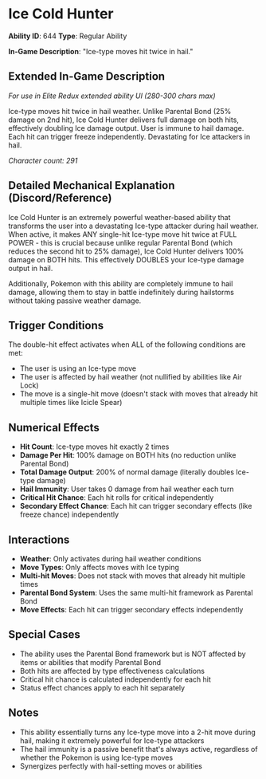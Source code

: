# Ice Cold Hunter

**Ability ID**: 644
**Type**: Regular Ability

**In-Game Description**: "Ice-type moves hit twice in hail."

## Extended In-Game Description
*For use in Elite Redux extended ability UI (280-300 chars max)*

Ice-type moves hit twice in hail weather. Unlike Parental Bond (25% damage on 2nd hit), Ice Cold Hunter delivers full damage on both hits, effectively doubling Ice damage output. User is immune to hail damage. Each hit can trigger freeze independently. Devastating for Ice attackers in hail.

*Character count: 291*

## Detailed Mechanical Explanation (Discord/Reference)

Ice Cold Hunter is an extremely powerful weather-based ability that transforms the user into a devastating Ice-type attacker during hail weather. When active, it makes ANY single-hit Ice-type move hit twice at FULL POWER - this is crucial because unlike regular Parental Bond (which reduces the second hit to 25% damage), Ice Cold Hunter delivers 100% damage on BOTH hits. This effectively DOUBLES your Ice-type damage output in hail.

Additionally, Pokemon with this ability are completely immune to hail damage, allowing them to stay in battle indefinitely during hailstorms without taking passive weather damage.

## Trigger Conditions

The double-hit effect activates when ALL of the following conditions are met:
- The user is using an Ice-type move
- The user is affected by hail weather (not nullified by abilities like Air Lock)
- The move is a single-hit move (doesn't stack with moves that already hit multiple times like Icicle Spear)

## Numerical Effects

- **Hit Count**: Ice-type moves hit exactly 2 times
- **Damage Per Hit**: 100% damage on BOTH hits (no reduction unlike Parental Bond)
- **Total Damage Output**: 200% of normal damage (literally doubles Ice-type damage)
- **Hail Immunity**: User takes 0 damage from hail weather each turn
- **Critical Hit Chance**: Each hit rolls for critical independently
- **Secondary Effect Chance**: Each hit can trigger secondary effects (like freeze chance) independently

## Interactions

- **Weather**: Only activates during hail weather conditions
- **Move Types**: Only affects moves with Ice typing
- **Multi-hit Moves**: Does not stack with moves that already hit multiple times
- **Parental Bond System**: Uses the same multi-hit framework as Parental Bond
- **Move Effects**: Each hit can trigger secondary effects independently

## Special Cases

- The ability uses the Parental Bond framework but is NOT affected by items or abilities that modify Parental Bond
- Both hits are affected by type effectiveness calculations
- Critical hit chance is calculated independently for each hit
- Status effect chances apply to each hit separately

## Notes

- This ability essentially turns any Ice-type move into a 2-hit move during hail, making it extremely powerful for Ice-type attackers
- The hail immunity is a passive benefit that's always active, regardless of whether the Pokemon is using Ice-type moves
- Synergizes perfectly with hail-setting moves or abilities